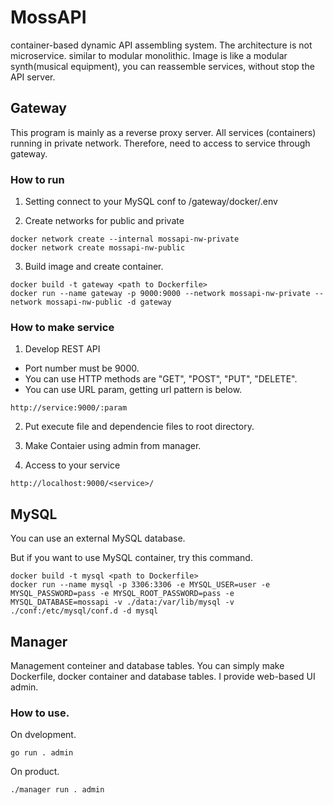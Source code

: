 # MossAPI

container-based dynamic API assembling system.
The architecture is not microservice. similar to modular monolithic. Image is like a modular synth(musical equipment), you can reassemble services, without stop the API server.

## Gateway

This program is mainly as a reverse proxy server. All services (containers) running in private network.
Therefore, need to access to service through gateway.

### How to run

1. Setting connect to your MySQL conf to /gateway/docker/.env

2. Create networks for public and private

```shell
docker network create --internal mossapi-nw-private
docker network create mossapi-nw-public
```

3. Build image and create container.

```shell
docker build -t gateway <path to Dockerfile>
docker run --name gateway -p 9000:9000 --network mossapi-nw-private --network mossapi-nw-public -d gateway
```

### How to make service

1. Develop REST API

- Port number must be 9000.
- You can use HTTP methods are "GET", "POST", "PUT", "DELETE".
- You can use URL param, getting url pattern is below.

```
http://service:9000/:param
```

2. Put execute file and dependencie files to root directory.

3. Make Contaier using admin from manager.

4. Access to your service

```
http://localhost:9000/<service>/
```

## MySQL
You can use an external MySQL database.

But if you want to use MySQL container, try this command.
```shell
docker build -t mysql <path to Dockerfile>
docker run --name mysql -p 3306:3306 -e MYSQL_USER=user -e MYSQL_PASSWORD=pass -e MYSQL_ROOT_PASSWORD=pass -e MYSQL_DATABASE=mossapi -v ./data:/var/lib/mysql -v ./conf:/etc/mysql/conf.d -d mysql
```


## Manager

Management conteiner and database tables.
You can simply make Dockerfile, docker container and database tables.
I provide web-based UI admin.

### How to use.

On dvelopment.

```shell
go run . admin
```

On product.

```shell
./manager run . admin
```
